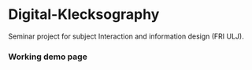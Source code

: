 # Digital-Klecksography
Seminar project for subject Interaction and information design (FRI ULJ).

### Working demo page
